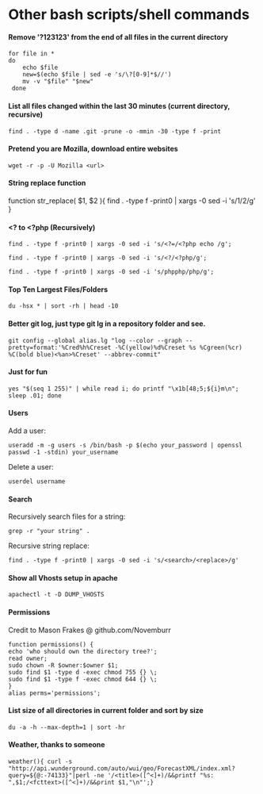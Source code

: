 # Other bash scripts/shell commands

#### Remove '?123123' from the end of all files in the current directory

```
for file in *
do
	echo $file
    new=$(echo $file | sed -e 's/\?[0-9]*$//')
    mv -v "$file" "$new"
 done
```

#### List all files changed within the last 30 minutes (current directory, recursive)

`find . -type d -name .git -prune -o -mmin -30 -type f -print`

#### Pretend you are Mozilla, download entire websites

`wget -r -p -U Mozilla <url>`

#### String replace function
function str_replace( $1, $2 ){
  find . -type f -print0 | xargs -0 sed -i 's/$1/$2/g'
}

#### <? to <?php (Recursively)

`find . -type f -print0 | xargs -0 sed -i 's/<?=/<?php echo /g';`

`find . -type f -print0 | xargs -0 sed -i 's/<?/<?php/g';`

`find . -type f -print0 | xargs -0 sed -i 's/phpphp/php/g';`

#### Top Ten Largest Files/Folders

`du -hsx * | sort -rh | head -10`

#### Better git log, just type git lg in a repository folder and see.

`git config --global alias.lg "log --color --graph --pretty=format:'%Cred%h%Creset -%C(yellow)%d%Creset %s %Cgreen(%cr) %C(bold blue)<%an>%Creset' --abbrev-commit"`

#### Just for fun

`yes "$(seq 1 255)" | while read i; do printf "\x1b[48;5;${i}m\n"; sleep .01; done`

#### Users

Add a user:

`useradd -m -g users -s /bin/bash -p $(echo your_password | openssl passwd -1 -stdin) your_username`

Delete a user:

`userdel username`

#### Search

Recursively search files for a string:

`grep -r "your string" .`

Recursive string replace:

`find . -type f -print0 | xargs -0 sed -i 's/<search>/<replace>/g'`

#### Show all Vhosts setup in apache

`apachectl -t -D DUMP_VHOSTS`

#### Permissions

Credit to Mason Frakes @ github.com/Novemburr

```
function permissions() {
echo 'who should own the directory tree?';
read owner;
sudo chown -R $owner:$owner $1;
sudo find $1 -type d -exec chmod 755 {} \;
sudo find $1 -type f -exec chmod 644 {} \;
}
alias perms='permissions';
```

#### List size of all directories in current folder and sort by size

`du -a -h --max-depth=1 | sort -hr`

#### Weather, thanks to someone

`weather(){ curl -s "http://api.wunderground.com/auto/wui/geo/ForecastXML/index.xml?query=${@:-74133}"|perl -ne '/<title>([^<]+)/&&printf "%s: ",$1;/<fcttext>([^<]+)/&&print $1,"\n"';}`
